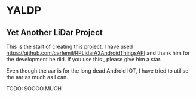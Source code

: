 # YALDP


Yet Another LiDar Project
-------------------------

This is the start of creating this project. I have used https://github.com/carlemil/RPLidarA2AndroidThingsAPI and thank him for the 
development he did. If you use this , please give him a star.

Even though the aar is for the long dead Android IOT, I have tried to utilise the aar as much as I can.

TODO:
SOOOO MUCH
